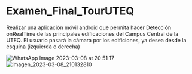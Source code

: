 # Examen_Final_TourUTEQ
Realizar una aplicación móvil android que permita hacer Detección onRealTime de las principales edificaciones del Campus Central de la UTEQ. El usuario pasará la cámara por los edificiones, ya desea desde la esquina (izquierda o derecha) 

![WhatsApp Image 2023-03-08 at 20 51 17](https://user-images.githubusercontent.com/118844341/223896246-214aabd4-d726-4f98-88f4-2b29b01f5d0b.jpeg)
![imagen_2023-03-08_210132810](https://user-images.githubusercontent.com/118844341/223896406-a9a206f5-3511-4412-951a-fc4cfdd2c318.png)
